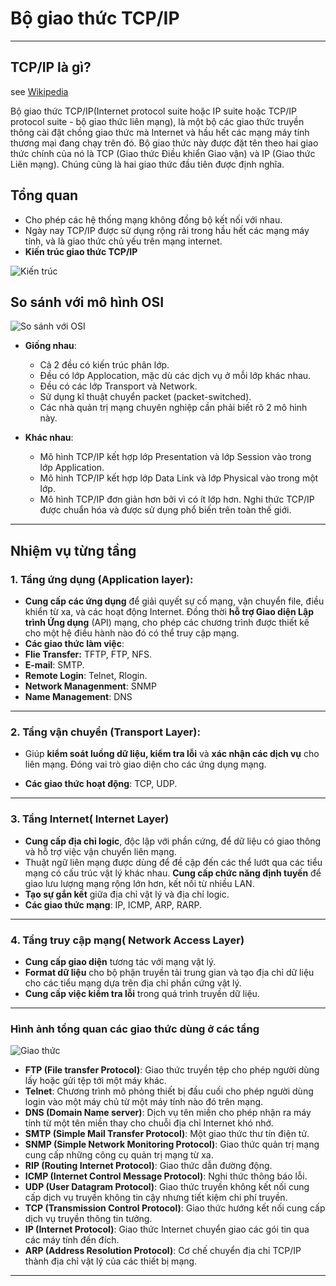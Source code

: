 # Bộ giao thức TCP/IP

----
## TCP/IP là gì?
see [Wikipedia](https://vi.wikipedia.org/wiki/TCP/IP)
>
Bộ giao thức TCP/IP(Internet protocol suite hoặc IP suite hoặc TCP/IP protocol suite - bộ giao thức liên mạng), là một bộ các giao thức truyền thông cài đặt chồng giao thức mà Internet và hầu hết các mạng máy tính thương mại đang chạy trên đó. Bộ giao thức này
được đặt tên theo hai giao thức chính của nó là TCP (Giao thức Điều khiển Giao vận) và IP (Giao thức
Liên mạng). Chúng cũng là hai giao thức đầu tiên được định nghĩa. 


## Tổng quan
* Cho phép các hệ thống mạng không đồng bộ
kết nối với nhau.
* Ngày nay TCP/IP được sử dụng rộng rãi trong
hầu hết các mạng máy tính, và là giao thức chủ
yếu trên mạng internet.
* **Kiến trúc giao thức TCP/IP**

![Kiến trúc](https://i.imgur.com/ZRDW4kr.png)

## So sánh với mô hình OSI
![So sánh với OSI](https://i.imgur.com/ClwPUoG.png)

- **Giống nhau**:
  - Cả 2 đều có kiến trúc phân lớp.
  - Đều có lớp Applocation, mặc dù các dịch vụ ở mỗi lớp khác nhau.
  - Đều có các lớp Transport và Network.
  - Sử dụng kĩ thuật chuyển packet (packet-switched).
  - Các nhà quản trị mạng chuyên nghiệp cần phải biết rõ 2 mô hình này.

- **Khác nhau**:
  - Mô hình TCP/IP kết hợp lớp Presentation và lớp Session vào trong lớp Application.
  - Mô hình TCP/IP kết hợp lớp Data Link và lớp Physical vào trong một lớp.
  - Mô hình TCP/IP đơn giản hơn bởi vì có ít lớp hơn.
   Nghi thức TCP/IP được chuẩn hóa và được sử dụng phổ biến trên toàn thế giới.
----
## Nhiệm vụ từng tầng
### 1. Tầng ứng dụng (Application layer):
* **Cung cấp các ứng dụng** để giải quyết sự cố mạng, vận chuyển file, điều khiển từ xa, và các hoạt động Internet. Đồng thời **hỗ trợ Giao diện Lập trình Ứng dụng** (API) mạng, cho phép các chương trình được thiết kế cho một hệ điều hành nào đó có thể truy cập mạng. 
* **Các giao thức làm việc**:
 * **Flie Transfer:** TFTP, FTP, NFS.
 * **E-mail**: SMTP.
 * **Remote Login**: Telnet, Rlogin.
 * **Network Managenment**: SNMP
 * **Name Management**: DNS

----
### 2. Tầng vận chuyển (Transport Layer):
* Giúp **kiểm soát luồng dữ liệu, kiểm tra lỗi** và **xác nhận các dịch vụ** cho liên mạng. Đóng vai trò giao diện cho các ứng dụng mạng.
- **Các giao thức hoạt động**: TCP, UDP.

----
### 3. Tầng Internet( Internet Layer)
- **Cung cấp địa chỉ logic**, độc lập với phần cứng, để dữ liệu có giao thông và hỗ trợ việc vận chuyển liên mạng.
- Thuật ngữ liên mạng được dùng để đề cập đến các thể lướt qua các tiểu mạng có cấu trúc vật lý khác nhau. **Cung cấp chức năng định tuyến** để giao lưu lượng mạng rộng lớn hơn, kết nối từ nhiều LAN.
- **Tạo sự gắn kết** giữa địa chỉ vật lý và địa chỉ logic.
 - **Các giao thức mạng**: IP, ICMP, ARP, RARP.

----
### 4. Tầng truy cập mạng( Network Access Layer)
- **Cung cấp giao diện** tương tác với mạng vật lý.
- **Format dữ liệu** cho bộ phận truyền tải trung gian và tạo địa chỉ dữ liệu cho các tiểu mạng dựa trên địa chỉ phần cứng vật lý.
- **Cung cấp việc kiểm tra lỗi** trong quá trình truyền dữ liệu.

----
### Hình ảnh tổng quan các giao thức dùng ở các tầng
![Giao thức](https://i.imgur.com/u0ueePB.png) 

- **FTP (File transfer Protocol)**: Giao thức truyền tệp cho phép người dùng lấy hoặc gửi tệp tới một máy khác.
- **Telnet**: Chương trình mô phỏng thiết bị đầu cuối cho phép người dùng login vào một máy chủ từ một máy tính nào đó trên mạng.
- **DNS (Domain Name server)**: Dịch vụ tên miền cho phép nhận ra máy tính từ một tên miền thay cho chuỗi địa chỉ Internet khó nhớ.
- **SMTP (Simple Mail Transfer Protocol)**: Một giao thức thư tín điện tử.
- **SNMP (Simple Network Monitoring Protocol)**: Giao thức quản trị mạng cung cấp những công cụ quản trị mạng từ xa.
- **RIP (Routing Internet Protocol)**: Giao thức dẫn đường  động.
- **ICMP (Internet Control Message Protocol)**: Nghi thức thông báo lỗi. 
- **UDP (User Datagram Protocol)**: Giao thức truyền không kết nối cung cấp dịch vụ truyền không tin cậy nhưng tiết kiệm chi phí truyền.
- **TCP (Transmission Control Protocol)**: Giao thức hướng kết nối cung cấp dịch vụ truyền thông tin tưởng.
- **IP (Internet Protocol)**: Giao thức Internet chuyển giao các gói tin qua các máy tính đến đích.
- **ARP (Address Resolution Protocol)**: Cơ chế chuyển địa chỉ TCP/IP  thành địa chỉ vật lý của các thiết bị mạng.


----

